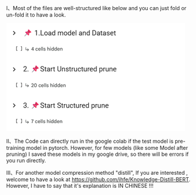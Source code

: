 Ⅰ、Most of the files are well-structured like below and you can just fold or un-fold it to have a look.

![image-20250902000436833](images/image-20250902000436833.png)

Ⅱ、The Code can directly run in the google colab if the test model is pre-training model in pytorch. However, for few models (like some Model after pruning) I saved these models in my google drive, so there will be errors if you run directly.

Ⅲ、For another model compression method "distill", If you are interested , welcome to have a look at https://github.com/ihfe/Knowledge-Distill-BERT. However, I have to say that it's explanation is IN CHINESE !!!
